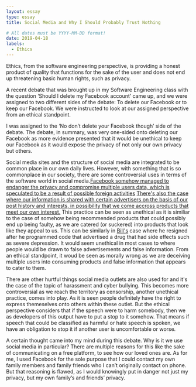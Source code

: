 ```yaml
---
layout: essay
type: essay
title: Social Media and Why I Should Probably Trust Nothing

# All dates must be YYYY-MM-DD format!
date: 2019-04-18
labels:
  - Ethics
---
```


Ethics, from the software engineering perspective, is providing a honest product of quality that functions for the sake of the user and does not end up threatening basic human rights, such as privacy.

A recent debate that was brought up in my Software Engineering class with the question ‘Should I delete my Facebook account’ came up, and we were assigned to two different sides of the debate: To delete our Facebook or to keep our Facebook. We were instructed to look at our assigned perspective from an ethical standpoint.

I was assigned to the ‘No don’t delete your Facebook though’ side of the debate. The debate, in summary, was very one-sided onto deleting our Facebook as more evidence presented that it would be unethical to keep our Facebook as it would expose the privacy of not only our own privacy but others.

Social media sites and the structure of social media are integrated to be common place in our own daily lives. However, with something that is so commonplace in our society, there are some controversial uses in terms of the software world in social media.[Facebook somehow managed to endanger the privacy and compromise multiple users data, which is speculated to be a result of possible foreign activities](https://www.nytimes.com/2018/11/14/technology/facebook-data-russia-election-racism.html) [There's also the case where our information is shared with certain advertisers on the basis of our post history and interests, in possibility that we come accross products that meet our own interest.](https://www.facebook.com/about/privacy/update) This practice can be seen as unethical as it is similiar to the case of somehow being recommended products that could possibly end up being faulty, as we are catered (or suckered) into products that look like they appeal to us. This can be similarly in [Bill's](https://medium.freecodecamp.org/the-code-im-still-ashamed-of-e4c021dff55e) case where he resigned after he programmed code that advertised a drug that had side effects such as severe depression. It would seem unethical in most cases to where people would be drawn to false advertisements and false information. From an ethical standpoint, it woud be seen as morally wrong as we are deceiving multiple users into consuming products and  false information that appears to cater to them.

There are other hurtful things social media outlets are also used for and it's the case of the topic of harassment and cyber bullying. This becomes more controversial as we reach the territory as censorship, another unethical practice, comes into play. As it is seen people definitely have the right to express themeselves onto others within these outlet. But the ethical perspective considers that if the speech were to harm somebody, then we as developers of this output have to put a stop to it somehow. That means if speech that could be classified as harmful or hate speech is spoken, we have an obligation to stop it if another user is uncomfortable or worse.

A certain thought came into my mind during this debate. Why is it we use social media in particular? There are multiple reasons for this like the sake of communicating on a free platform, to see how our loved ones are. As for me, I used Facebook for the sole purpose that I could contact my own family members and family friends who I can’t originally contact on phone. But that reasoning is flawed, as I would knowingly put in danger not just my privacy, but my own family’s and friends’ privacy. 
